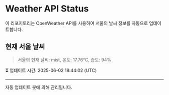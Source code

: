 
# Weather API Status

이 리포지토리는 OpenWeather API를 사용하여 서울의 날씨 정보를 자동으로 업데이트합니다.

## 현재 서울 날씨
> 서울의 현재 날씨: mist, 온도: 17.76°C, 습도: 94%

⏳ 업데이트 시간: 2025-06-02 18:44:02 (UTC)

---
자동 업데이트 봇에 의해 관리됩니다.
